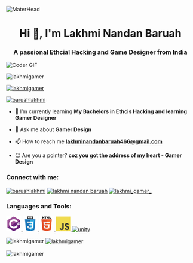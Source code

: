 ![MaterHead](https://1.bp.blogspot.com/-7A4WynwLsMw/XbBpCXG8fHI/AAAAAAAAMt4/uOa1bpLskYgrwGbllhSu2SDj_Mig8SXJQCLcBGAsYHQ/s1600/2000_600px.gif)

<h1 align="center">Hi 👋, I'm Lakhmi Nandan Baruah</h1>
<h3 align="center">A passional Ethcial Hacking and Game Designer from India</h3>
<img alt="Coder GIF" height=250 width=350 src="https://miro.medium.com/max/1360/0*7Q3yvSIv_t0ioJ-Z.gif" />


<p align="left"> <img src="https://komarev.com/ghpvc/?username=lakhmigamer&label=Profile%20views&color=0e75b6&style=flat" alt="lakhmigamer" /> </p>

<p align="left"> <a href="https://github.com/ryo-ma/github-profile-trophy"><img src="https://github-profile-trophy.vercel.app/?username=lakhmigamer" alt="lakhmigamer" /></a> </p>

<p align="left"> <a href="https://twitter.com/baruahlakhmi" target="blank"><img src="https://img.shields.io/twitter/follow/baruahlakhmi?logo=twitter&style=for-the-badge" alt="baruahlakhmi" /></a> </p>

- 🌱 I’m currently learning **My Bachelors in Ethcis Hacking and learning Gamer Designer**

- 💬 Ask me about **Gamer Design**

- 📫 How to reach me **lakhminandanbaruah466@gmail.com**

- 😉 Are you a pointer? **coz you got the address of my heart - Gamer Design**

<h3 align="left">Connect with me:</h3>
<p align="left">
<a href="https://twitter.com/baruahlakhmi" target="blank"><img align="center" src="https://raw.githubusercontent.com/rahuldkjain/github-profile-readme-generator/master/src/images/icons/Social/twitter.svg" alt="baruahlakhmi" height="30" width="40" /></a>
<a href="https://linkedin.com/in/lakhmi nandan baruah" target="blank"><img align="center" src="https://raw.githubusercontent.com/rahuldkjain/github-profile-readme-generator/master/src/images/icons/Social/linked-in-alt.svg" alt="lakhmi nandan baruah" height="30" width="40" /></a>
<a href="https://instagram.com/lakhmi_gamer_" target="blank"><img align="center" src="https://raw.githubusercontent.com/rahuldkjain/github-profile-readme-generator/master/src/images/icons/Social/instagram.svg" alt="lakhmi_gamer_" height="30" width="40" /></a>
</p>

<h3 align="left">Languages and Tools:</h3>
<p align="left"> <a href="https://www.w3schools.com/cs/" target="_blank" rel="noreferrer"> <img src="https://raw.githubusercontent.com/devicons/devicon/master/icons/csharp/csharp-original.svg" alt="csharp" width="40" height="40"/> </a> <a href="https://www.w3schools.com/css/" target="_blank" rel="noreferrer"> <img src="https://raw.githubusercontent.com/devicons/devicon/master/icons/css3/css3-original-wordmark.svg" alt="css3" width="40" height="40"/> </a> <a href="https://www.w3.org/html/" target="_blank" rel="noreferrer"> <img src="https://raw.githubusercontent.com/devicons/devicon/master/icons/html5/html5-original-wordmark.svg" alt="html5" width="40" height="40"/> </a> <a href="https://developer.mozilla.org/en-US/docs/Web/JavaScript" target="_blank" rel="noreferrer"> <img src="https://raw.githubusercontent.com/devicons/devicon/master/icons/javascript/javascript-original.svg" alt="javascript" width="40" height="40"/> </a> <a href="https://unity.com/" target="_blank" rel="noreferrer"> <img src="https://www.vectorlogo.zone/logos/unity3d/unity3d-icon.svg" alt="unity" width="40" height="40"/> </a> </p>

<p><img align="left" src="https://github-readme-stats.vercel.app/api/top-langs?username=lakhmigamer&show_icons=true&locale=en&layout=compact" alt="lakhmigamer" /></p>

<p>&nbsp;<img align="center" src="https://github-readme-stats.vercel.app/api?username=lakhmigamer&show_icons=true&locale=en" alt="lakhmigamer" /></p>

<p><img align="center" src="https://github-readme-streak-stats.herokuapp.com/?user=lakhmigamer&" alt="lakhmigamer" /></p>




